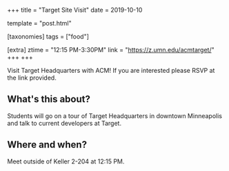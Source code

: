 +++
title = "Target Site Visit"
date = 2019-10-10

template = "post.html"

[taxonomies]
tags = ["food"]

[extra]
ztime = "12:15 PM-3:30PM"
link = "https://z.umn.edu/acmtarget/" +++
+++

Visit Target Headquarters with ACM! If you are interested please RSVP at the link provided.

<!-- more -->

## What's this about?

Students will go on a tour of Target Headquarters in downtown Minneapolis and talk to current developers at Target.

## Where and when?

Meet outside of Keller 2-204 at 12:15 PM. 

